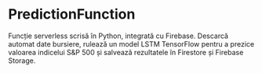 # PredictionFunction
Funcție serverless scrisă în Python, integrată cu Firebase. Descarcă automat date bursiere, rulează un model LSTM TensorFlow pentru a prezice valoarea indicelui S&amp;P 500 și salvează rezultatele în Firestore și Firebase Storage.
